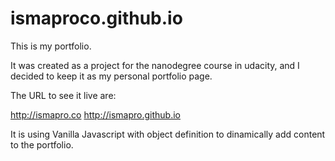 # ismaproco.github.io

This is my portfolio.

It was created as a project for the nanodegree course in udacity, and I decided to keep it as my personal portfolio page.

The URL to see it live are:

http://ismapro.co
http://ismapro.github.io

It is using Vanilla Javascript with object definition to dinamically add content to the portfolio.
